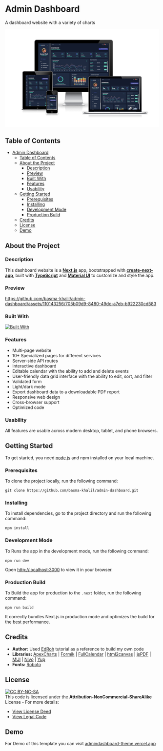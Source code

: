 # Admin Dashboard

A dashboard website with a variety of charts

![Admin dashboard responsive](preview/admin-dashboard-responsive.png)

## Table of Contents

- [Admin Dashboard](#admin-dashboard)
  - [Table of Contents](#table-of-contents)
  - [About the Project](#about-the-project)
    - [Description](#description)
    - [Preview](#preview)
    - [Built With](#built-with)
    - [Features](#features)
    - [Usability](#usability)
  - [Getting Started](#getting-started)
    - [Prerequisites](#prerequisites)
    - [Installing](#installing)
    - [Development Mode](#development-mode)
    - [Production Build](#production-build)
  - [Credits](#credits)
  - [License](#license)
  - [Demo](#demo)

## About the Project

### Description

This dashboard website is a [**Next.js**](https://nextjs.org/) app, bootstrapped with [**create-next-app**](https://github.com/vercel/next.js/tree/canary/packages/create-next-app), built with [**TypeScript**](https://www.typescriptlang.org/ "Go to website") and [**Material UI**](https://mui.com/ "Go to website") to customize and style the app.

### Preview

https://github.com/basma-khalil/admin-dashboard/assets/110143256/705b09d9-8480-49dc-a7eb-b922230cd583

### Built With

[![Built With](https://skillicons.dev/icons?i=nextjs,ts,materialui,vercel)](https://skillicons.dev)

### Features

- Multi-page website
- 10+ Specialized pages for different services
- Server-side API routes
- Interactive dashboard
- Editable calendar with the ability to add and delete events
- User-friendly data grid interface with the ability to edit, sort, and filter
- Validated form
- Light/dark mode
- Export dashboard data to a downloadable PDF report
- Responsive web design
- Cross-browser support
- Optimized code

### Usability

All features are usable across modern desktop, tablet, and phone browsers.

## Getting Started

To get started, you need [node.js](https://nodejs.org/en "Go to website") and npm installed on your local machine.

### Prerequisites

To clone the project locally, run the following command:

```
git clone https://github.com/basma-khalil/admin-dashboard.git
```

### Installing

To install dependencies, go to the project directory and run the following command:

```
npm install
```

### Development Mode

To Runs the app in the development mode, run the following command:

```
npm run dev
```

Open [http://localhost:3000](http://localhost:3000) to view it in your browser.

### Production Build

To Build the app for production to the `.next` folder, run the following command:

```
npm run build
```

It correctly bundles Next.js in production mode and optimizes the build for the best performance.

## Credits

- **Author:** Used [EdRoh](https://www.youtube.com/watch?v=wYpCWwD1oz0&t=11383s "Go to profile") tutorial as a reference to build my own code
- **Libraries:** [ApexCharts](https://apexcharts.com/ "Go to website") |
  [Formik](https://formik.org/ "Go to website") |
  [FullCalendar](https://fullcalendar.io/ "Go to website") |
  [html2canvas](https://html2canvas.hertzen.com/ "Go to website") |
  [jsPDF](https://www.npmjs.com/package/jspdf "Go to website") |
  [MUI](https://mui.com/ "Go to website") |
  [Nivo](https://nivo.rocks/ "Go to website") |
  [Yup](https://www.npmjs.com/package/yup "Go to website")
- **Fonts:** [Roboto](https://fonts.google.com/specimen/Roboto "Go to website")

## License

[![CC BY-NC-SA](https://licensebuttons.net/l/by-nc-sa/3.0/88x31.png)](https://creativecommons.org/licenses)\
This code is licensed under the **Attribution-NonCommercial-ShareAlike** License - For more details:

- [View License Deed](https://creativecommons.org/licenses/by-nc-sa/4.0/ "Go to website")
- [View Legal Code](https://creativecommons.org/licenses/by-nc-sa/4.0/legalcode "Go to website")

## Demo

For Demo of this template you can visit [admindashboard-theme.vercel.app](https://admindashboard-theme.vercel.app/ "Go to website")
